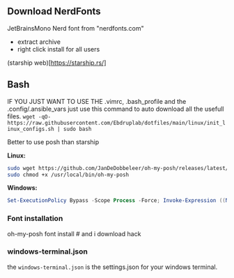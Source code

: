 ## Download NerdFonts
JetBrainsMono Nerd font from "nerdfonts.com"
- extract archive
- right click install for all users

(starship web)[https://starship.rs/]

## Bash

IF YOU JUST WANT TO USE THE .vimrc, .bash_profile and the .config/.ansible_vars just use this command to auto download all the usefull files.
`wget -qO- https://raw.githubusercontent.com/Ebdruplab/dotfiles/main/linux/init_linux_configs.sh | sudo bash`


Better to use posh than starship


**Linux:**
```bash
sudo wget https://github.com/JanDeDobbeleer/oh-my-posh/releases/latest/download/posh-linux-amd64 -O /usr/local/bin/oh-my-posh
sudo chmod +x /usr/local/bin/oh-my-posh
```

**Windows:**
```powershell
Set-ExecutionPolicy Bypass -Scope Process -Force; Invoke-Expression ((New-Object System.Net.WebClient).DownloadString('https://ohmyposh.dev/install.ps1'))
```

### Font installation
oh-my-posh font install # and i download hack

### windows-terminal.json

the `windows-terminal.json` is the settings.json for your windows terminal. 
